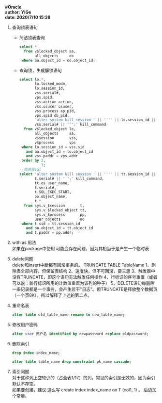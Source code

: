 #**Oracle**  
**author: YIGe**  
**date: 2020/7/10 15:28**  

1. 查询锁表语句  
    + 简洁锁表查询  
        ```sql
        select *
          from v$locked_object aa,
               all_objects     oo
         where aa.object_id = oo.object_id;
        ```
    + 查询锁，生成解锁语句  
        ```sql
        select lo.*,
               lo.locked_mode,
               lo.session_id,
               vss.serial#,
               vps.spid,
               vss.action action,
               vss.osuser osuser,
               vss.process ap_pid,
               vps.spid db_pid,
               'alter system kill session ' || '''' || lo.session_id || ',' ||
               vss.serial# || ''';' kill_command
          from v$locked_object lo, 
               all_objects     aa,
               v$session       vss,
               v$process       vps
         where lo.session_id = vss.sid
           and aa.object_id = lo.object_id
           and vss.paddr = vps.addr
         order by 2,
                  3;
        --简易版sql
        select 'alter system kill session ' || '''' || tt.session_id || ',' ||
               t.serial# || ''';' kill_command,
               tt.os_user_name,
               t.serial#,
        	   t.SQL_EXEC_START,
               oo.object_name,
               t.*
          from sys.v_$session       t,
               sys.v_$locked_object tt,
               sys.v_$process       pp,
               user_objects         oo
         where t.sid = tt.session_id
           and oo.object_id = tt.object_id
           and t.paddr = pp.addr;
        ```
      
2. with as 用法  
    如果在package中使用 可能会存在问题，因为其相当于是产生一个临时表  
    
3. delete问题  
    delete和insert中断都有回滚事务的。
    TRUNCATE TABLE TableName 
    1、删除表全部内容，但保留表结构 
    2、速度快，但不可回滚，要三思 
    3、触发器中没有TRUNCATE，即这个语句无法触发任何操作 
    4、行标识的序号重置（或者可以说：新行标识所用的计数值重置为该列的种子） 
    5、DELETE语句每删除一条记录都是一个事务，会产生若干"日志"。但TRUNCATE是释放整个数据页（一个页8K），所以解释了上述的第二点。
    
4. 重命名表
    ```sql
    alter table old_table_name rename to new_table_name;
    ```
    
5. 修改用户密码  
    ```sql
    alter user 用户名 identified by newpassword replace oldpassword;
    ```
   
6. 删除索引  
    ```sql
    drop index index_name;
   
    alter table table_name drop constraint pk_name cascade;
    ```
    
7. 索引问题  
    对于这种列上空较少的（占全表1/17）的列，常见的索引是无效的，因为索引默认不存空。   
    如果要创建，建议 这么写 create index  index_name on  T (col1, 1) 。  后边加个常量。